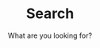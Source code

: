 ---
layout: search
title: Search
permalink: /search/
subtitle: "What are you looking for?"
featured-img: "/assets/img/pexels/motherboard.jpeg"
icon: "fa-search"
---